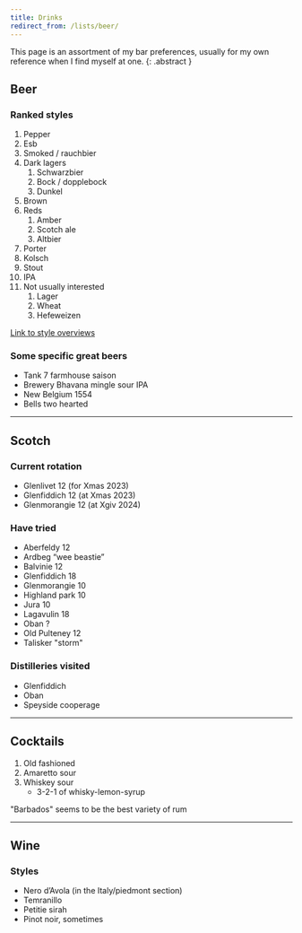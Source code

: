 ```yaml
---
title: Drinks
redirect_from: /lists/beer/
---
```


This page is an assortment of my bar preferences, usually for my own reference when I find myself at one.
{: .abstract }

## Beer

### Ranked styles

1. Pepper
2. Esb
3. Smoked / rauchbier
4. Dark lagers
   1. Schwarzbier
   2. Bock / dopplebock
   3. Dunkel
5. Brown
6. Reds
   1. Amber
   2. Scotch ale
   3. Altbier
7. Porter
8. Kolsch
9. Stout
10. IPA
11. Not usually interested
    1. Lager
    2. Wheat
    3. Hefeweizen

[Link to style overviews](https://www.craftbeer.com/beer-styles)

### Some specific great beers

* Tank 7 farmhouse saison
* Brewery Bhavana mingle sour IPA
* New Belgium 1554
* Bells two hearted

---

## Scotch

### Current rotation

* Glenlivet 12 (for Xmas 2023)
* Glenfiddich 12 (at Xmas 2023)
* Glenmorangie 12 (at Xgiv 2024)

### Have tried

* Aberfeldy 12
* Ardbeg “wee beastie”
* Balvinie 12
* Glenfiddich 18
* Glenmorangie 10
* Highland park 10
* Jura 10
* Lagavulin 18
* Oban ?
* Old Pulteney 12
* Talisker "storm"

### Distilleries visited

* Glenfiddich
* Oban
* Speyside cooperage

---

## Cocktails

1. Old fashioned
2. Amaretto sour
3. Whiskey sour
   * 3-2-1 of whisky-lemon-syrup

"Barbados" seems to be the best variety of rum

---

## Wine

### Styles

* Nero d’Avola (in the Italy/piedmont section)
* Temranillo
* Petitie sirah
* Pinot noir, sometimes
